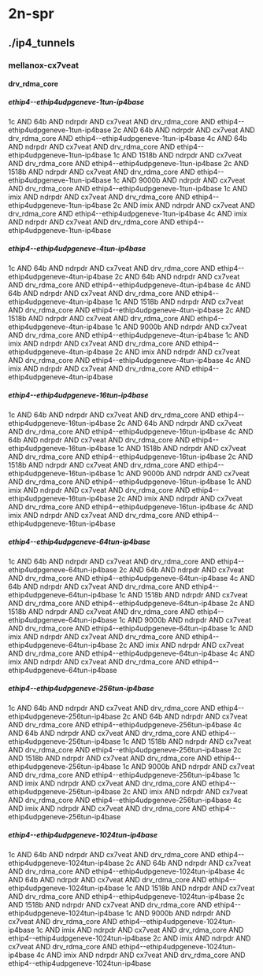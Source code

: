 # 2n-spr
## ./ip4_tunnels
### mellanox-cx7veat
#### drv_rdma_core
##### ethip4--ethip4udpgeneve-1tun-ip4base
1c AND 64b AND ndrpdr AND cx7veat AND drv_rdma_core AND ethip4--ethip4udpgeneve-1tun-ip4base
2c AND 64b AND ndrpdr AND cx7veat AND drv_rdma_core AND ethip4--ethip4udpgeneve-1tun-ip4base
4c AND 64b AND ndrpdr AND cx7veat AND drv_rdma_core AND ethip4--ethip4udpgeneve-1tun-ip4base
1c AND 1518b AND ndrpdr AND cx7veat AND drv_rdma_core AND ethip4--ethip4udpgeneve-1tun-ip4base
2c AND 1518b AND ndrpdr AND cx7veat AND drv_rdma_core AND ethip4--ethip4udpgeneve-1tun-ip4base
1c AND 9000b AND ndrpdr AND cx7veat AND drv_rdma_core AND ethip4--ethip4udpgeneve-1tun-ip4base
1c AND imix AND ndrpdr AND cx7veat AND drv_rdma_core AND ethip4--ethip4udpgeneve-1tun-ip4base
2c AND imix AND ndrpdr AND cx7veat AND drv_rdma_core AND ethip4--ethip4udpgeneve-1tun-ip4base
4c AND imix AND ndrpdr AND cx7veat AND drv_rdma_core AND ethip4--ethip4udpgeneve-1tun-ip4base
##### ethip4--ethip4udpgeneve-4tun-ip4base
1c AND 64b AND ndrpdr AND cx7veat AND drv_rdma_core AND ethip4--ethip4udpgeneve-4tun-ip4base
2c AND 64b AND ndrpdr AND cx7veat AND drv_rdma_core AND ethip4--ethip4udpgeneve-4tun-ip4base
4c AND 64b AND ndrpdr AND cx7veat AND drv_rdma_core AND ethip4--ethip4udpgeneve-4tun-ip4base
1c AND 1518b AND ndrpdr AND cx7veat AND drv_rdma_core AND ethip4--ethip4udpgeneve-4tun-ip4base
2c AND 1518b AND ndrpdr AND cx7veat AND drv_rdma_core AND ethip4--ethip4udpgeneve-4tun-ip4base
1c AND 9000b AND ndrpdr AND cx7veat AND drv_rdma_core AND ethip4--ethip4udpgeneve-4tun-ip4base
1c AND imix AND ndrpdr AND cx7veat AND drv_rdma_core AND ethip4--ethip4udpgeneve-4tun-ip4base
2c AND imix AND ndrpdr AND cx7veat AND drv_rdma_core AND ethip4--ethip4udpgeneve-4tun-ip4base
4c AND imix AND ndrpdr AND cx7veat AND drv_rdma_core AND ethip4--ethip4udpgeneve-4tun-ip4base
##### ethip4--ethip4udpgeneve-16tun-ip4base
1c AND 64b AND ndrpdr AND cx7veat AND drv_rdma_core AND ethip4--ethip4udpgeneve-16tun-ip4base
2c AND 64b AND ndrpdr AND cx7veat AND drv_rdma_core AND ethip4--ethip4udpgeneve-16tun-ip4base
4c AND 64b AND ndrpdr AND cx7veat AND drv_rdma_core AND ethip4--ethip4udpgeneve-16tun-ip4base
1c AND 1518b AND ndrpdr AND cx7veat AND drv_rdma_core AND ethip4--ethip4udpgeneve-16tun-ip4base
2c AND 1518b AND ndrpdr AND cx7veat AND drv_rdma_core AND ethip4--ethip4udpgeneve-16tun-ip4base
1c AND 9000b AND ndrpdr AND cx7veat AND drv_rdma_core AND ethip4--ethip4udpgeneve-16tun-ip4base
1c AND imix AND ndrpdr AND cx7veat AND drv_rdma_core AND ethip4--ethip4udpgeneve-16tun-ip4base
2c AND imix AND ndrpdr AND cx7veat AND drv_rdma_core AND ethip4--ethip4udpgeneve-16tun-ip4base
4c AND imix AND ndrpdr AND cx7veat AND drv_rdma_core AND ethip4--ethip4udpgeneve-16tun-ip4base
##### ethip4--ethip4udpgeneve-64tun-ip4base
1c AND 64b AND ndrpdr AND cx7veat AND drv_rdma_core AND ethip4--ethip4udpgeneve-64tun-ip4base
2c AND 64b AND ndrpdr AND cx7veat AND drv_rdma_core AND ethip4--ethip4udpgeneve-64tun-ip4base
4c AND 64b AND ndrpdr AND cx7veat AND drv_rdma_core AND ethip4--ethip4udpgeneve-64tun-ip4base
1c AND 1518b AND ndrpdr AND cx7veat AND drv_rdma_core AND ethip4--ethip4udpgeneve-64tun-ip4base
2c AND 1518b AND ndrpdr AND cx7veat AND drv_rdma_core AND ethip4--ethip4udpgeneve-64tun-ip4base
1c AND 9000b AND ndrpdr AND cx7veat AND drv_rdma_core AND ethip4--ethip4udpgeneve-64tun-ip4base
1c AND imix AND ndrpdr AND cx7veat AND drv_rdma_core AND ethip4--ethip4udpgeneve-64tun-ip4base
2c AND imix AND ndrpdr AND cx7veat AND drv_rdma_core AND ethip4--ethip4udpgeneve-64tun-ip4base
4c AND imix AND ndrpdr AND cx7veat AND drv_rdma_core AND ethip4--ethip4udpgeneve-64tun-ip4base
##### ethip4--ethip4udpgeneve-256tun-ip4base
1c AND 64b AND ndrpdr AND cx7veat AND drv_rdma_core AND ethip4--ethip4udpgeneve-256tun-ip4base
2c AND 64b AND ndrpdr AND cx7veat AND drv_rdma_core AND ethip4--ethip4udpgeneve-256tun-ip4base
4c AND 64b AND ndrpdr AND cx7veat AND drv_rdma_core AND ethip4--ethip4udpgeneve-256tun-ip4base
1c AND 1518b AND ndrpdr AND cx7veat AND drv_rdma_core AND ethip4--ethip4udpgeneve-256tun-ip4base
2c AND 1518b AND ndrpdr AND cx7veat AND drv_rdma_core AND ethip4--ethip4udpgeneve-256tun-ip4base
1c AND 9000b AND ndrpdr AND cx7veat AND drv_rdma_core AND ethip4--ethip4udpgeneve-256tun-ip4base
1c AND imix AND ndrpdr AND cx7veat AND drv_rdma_core AND ethip4--ethip4udpgeneve-256tun-ip4base
2c AND imix AND ndrpdr AND cx7veat AND drv_rdma_core AND ethip4--ethip4udpgeneve-256tun-ip4base
4c AND imix AND ndrpdr AND cx7veat AND drv_rdma_core AND ethip4--ethip4udpgeneve-256tun-ip4base
##### ethip4--ethip4udpgeneve-1024tun-ip4base
1c AND 64b AND ndrpdr AND cx7veat AND drv_rdma_core AND ethip4--ethip4udpgeneve-1024tun-ip4base
2c AND 64b AND ndrpdr AND cx7veat AND drv_rdma_core AND ethip4--ethip4udpgeneve-1024tun-ip4base
4c AND 64b AND ndrpdr AND cx7veat AND drv_rdma_core AND ethip4--ethip4udpgeneve-1024tun-ip4base
1c AND 1518b AND ndrpdr AND cx7veat AND drv_rdma_core AND ethip4--ethip4udpgeneve-1024tun-ip4base
2c AND 1518b AND ndrpdr AND cx7veat AND drv_rdma_core AND ethip4--ethip4udpgeneve-1024tun-ip4base
1c AND 9000b AND ndrpdr AND cx7veat AND drv_rdma_core AND ethip4--ethip4udpgeneve-1024tun-ip4base
1c AND imix AND ndrpdr AND cx7veat AND drv_rdma_core AND ethip4--ethip4udpgeneve-1024tun-ip4base
2c AND imix AND ndrpdr AND cx7veat AND drv_rdma_core AND ethip4--ethip4udpgeneve-1024tun-ip4base
4c AND imix AND ndrpdr AND cx7veat AND drv_rdma_core AND ethip4--ethip4udpgeneve-1024tun-ip4base
